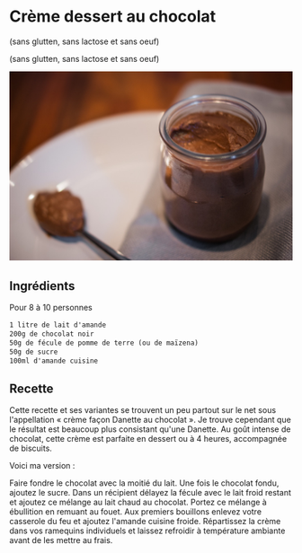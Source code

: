 # Crème dessert au chocolat 
(sans glutten, sans lactose et sans oeuf)  

(sans glutten, sans lactose et sans oeuf)  

![](../img/Crme-dessert-au-chocolat-1.jpg)

## Ingrédients
Pour 8 à 10 personnes

    1 litre de lait d'amande
    200g de chocolat noir
    50g de fécule de pomme de terre (ou de maïzena)
    50g de sucre
    100ml d'amande cuisine

## Recette
Cette recette et ses variantes se trouvent un peu partout sur le net sous l'appellation « crème façon Danette au chocolat ». Je trouve cependant que le résultat est beaucoup plus consistant qu'une Danette. Au goût intense de chocolat, cette crème est parfaite en dessert ou à 4 heures, accompagnée de biscuits.



Voici ma version :

Faire fondre le chocolat avec la moitié du lait. Une fois le chocolat fondu, ajoutez le sucre. Dans un récipient délayez la fécule avec le lait froid restant et ajoutez ce mélange au lait chaud au chocolat. Portez ce mélange à ébullition en remuant au fouet. Aux premiers bouillons enlevez votre casserole du feu et ajoutez l'amande cuisine froide.
Répartissez la crème dans vos ramequins individuels et laissez refroidir à température ambiante avant de les mettre au frais.
